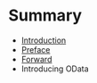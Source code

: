 # Summary

* [Introduction](README.md)
* [Preface](01-preface.md)
* [Forward](02-forward.md)
* Introducing OData

